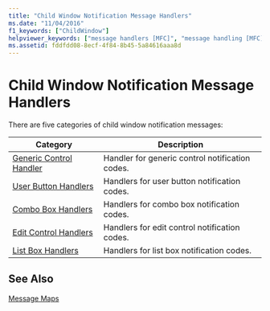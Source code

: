 ```yaml
---
title: "Child Window Notification Message Handlers"
ms.date: "11/04/2016"
f1_keywords: ["ChildWindow"]
helpviewer_keywords: ["message handlers [MFC]", "message handling [MFC], child window message handlers", "notifications [MFC], child window messages", "windows [MFC], message handlers", "child windows [MFC], messages"]
ms.assetid: fddfdd08-8ecf-4f84-8b45-5a84616aaa8d
---
```

# Child Window Notification Message Handlers

There are five categories of child window notification messages:

|Category|Description|
|--------------|-----------------|
|[Generic Control Handler](../../mfc/reference/generic-control-handler.md)|Handler for generic control notification codes.|
|[User Button Handlers](../../mfc/reference/user-button-handlers.md)|Handlers for user button notification codes.|
|[Combo Box Handlers](../../mfc/reference/combo-box-handlers.md)|Handlers for combo box notification codes.|
|[Edit Control Handlers](../../mfc/reference/edit-control-handlers.md)|Handlers for edit control notification codes.|
|[List Box Handlers](../../mfc/reference/list-box-handlers.md)|Handlers for list box notification codes.|

## See Also

[Message Maps](../../mfc/reference/message-maps-mfc.md)

